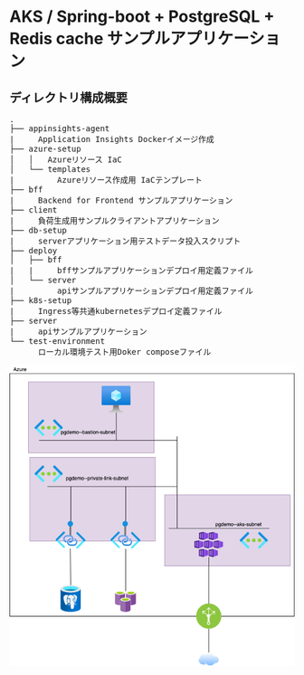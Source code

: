 # AKS / Spring-boot + PostgreSQL + Redis cache サンプルアプリケーション

## ディレクトリ構成概要

<pre>
.
├── appinsights-agent
|     Application Insights Dockerイメージ作成
├── azure-setup
│   │   Azureリソース IaC
│   └── templates
|         Azureリソース作成用 IaCテンプレート
├── bff
|     Backend for Frontend サンプルアプリケーション
├── client
|     負荷生成用サンプルクライアントアプリケーション
├── db-setup
|     serverアプリケーション用テストデータ投入スクリプト
├── deploy
│   ├── bff
|   |     bffサンプルアプリケーションデプロイ用定義ファイル
│   └── server
|         apiサンプルアプリケーションデプロイ用定義ファイル
├── k8s-setup
|     Ingress等共通kubernetesデプロイ定義ファイル
├── server
|     apiサンプルアプリケーション
└── test-environment
      ローカル環境テスト用Doker composeファイル
</pre>

![Network diagram](drawio-diagrams/network-diagram.drawio.png)
